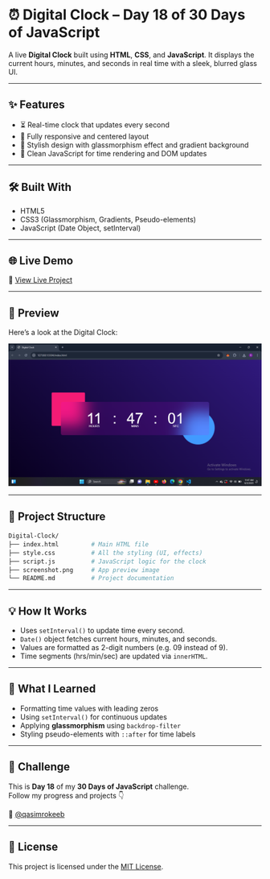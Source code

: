 
# ⏰ Digital Clock – Day 18 of 30 Days of JavaScript

A live **Digital Clock** built using **HTML**, **CSS**, and **JavaScript**. It displays the current hours, minutes, and seconds in real time with a sleek, blurred glass UI.

---

## ✨ Features

- ⏳ Real-time clock that updates every second
- 📱 Fully responsive and centered layout
- 🎨 Stylish design with glassmorphism effect and gradient background
- 🧠 Clean JavaScript for time rendering and DOM updates

---

## 🛠️ Built With

- HTML5
- CSS3 (Glassmorphism, Gradients, Pseudo-elements)
- JavaScript (Date Object, setInterval)

---

## 🌐 Live Demo

🔗 [View Live Project](https://qasim-rokeeb.github.io/Digital-Clock)

---

## 📸 Preview

Here’s a look at the Digital Clock:

![App Preview](https://raw.githubusercontent.com/Qasim-Rokeeb/Digital-Clock/main/screenshot.png)

---

## 📁 Project Structure

```bash
Digital-Clock/
├── index.html         # Main HTML file
├── style.css          # All the styling (UI, effects)
├── script.js          # JavaScript logic for the clock
├── screenshot.png     # App preview image
└── README.md          # Project documentation
```

---

## 💡 How It Works

- Uses `setInterval()` to update time every second.
- `Date()` object fetches current hours, minutes, and seconds.
- Values are formatted as 2-digit numbers (e.g. 09 instead of 9).
- Time segments (hrs/min/sec) are updated via `innerHTML`.

---

## 🎯 What I Learned

- Formatting time values with leading zeros
- Using `setInterval()` for continuous updates
- Applying **glassmorphism** using `backdrop-filter`
- Styling pseudo-elements with `::after` for time labels

---

## 📅 Challenge

This is **Day 18** of my **30 Days of JavaScript** challenge.  
Follow my progress and projects 👇

📲 [@qasimrokeeb](https://x.com/qasimrokeeb)

---

## 📜 License

This project is licensed under the [MIT License](LICENSE).
````

